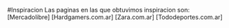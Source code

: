 #Inspiracion
Las paginas en las que obtuvimos inspiracion son:
[Mercadolibre]
[Hardgamers.com.ar]
[Zara.com.ar]
[Tododeportes.com.ar]
